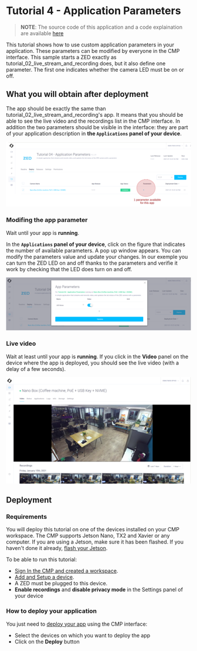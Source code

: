 # Tutorial 4 - Application Parameters
> **NOTE**: The source code of this application and a code explaination are available [here](https://github.com/stereolabs/cmp-examples/tree/main/tutorials)

This tutorial shows how to use custom application parameters in your application. These parameters can be modified by everyone in the CMP interface.
This sample starts a ZED exactly as tutorial_02_live_stream_and_recording does, but it also define one parameter. The first one indicates whether the camera LED must be on or off.  


## What you will obtain after deployment
The app should be exactly the same than tutorial_02_live_stream_and_recording's app. It means that you should be able to see the live video and the recordings list in the CMP interface. In addition the two parameters should be visible in the interface: they are part of your application description in **the `Applications` panel of your device**.

![](./images/app_4_running_param.png " ")

### Modifing the app parameter
Wait until your app is **running**. 

In the **`Applications` panel of your device**, click on the figure that indicates the number of available parameters. A pop up window appears. You can modify the parameters value and update your changes. In our exemple you can turn the ZED LED on and off thanks to the parameters and verifie it work by checking that the LED does turn on and off.

![](./images/param_panel.png " ")

### Live video
Wait at least until your app is **running**. 
If you click in the **Video** panel  on the device where the app is deployed, you should see the live video (with a delay of a few seconds).

![](./images/live_and_recordings.png " ")


## Deployment

### Requirements
You will deploy this tutorial on one of the devices installed on your CMP workspace. The CMP supports Jetson Nano, TX2 and Xavier or any computer. If you are using a Jetson, make sure it has been flashed. If you haven't done it already, [flash your Jetson](https://docs.nvidia.com/sdk-manager/install-with-sdkm-jetson/index.html).

To be able to run this tutorial:
- [Sign In the CMP and created a workspace](https://www.stereolabs.com/docs/cloud/overview/get-started/).
- [Add and Setup a device](https://www.stereolabs.com/docs/cloud/overview/get-started/#add-a-camera).
- A ZED must be plugged to this device.
- **Enable recordings** and **disable privacy mode** in the Settings panel of your device

### How to deploy your application
You just need to [deploy your app](https://www.stereolabs.com/docs/cloud/applications/sample/#deploy) using the CMP interface:

- Select the devices on which you want to deploy the app 
- Click on the **Deploy** button
